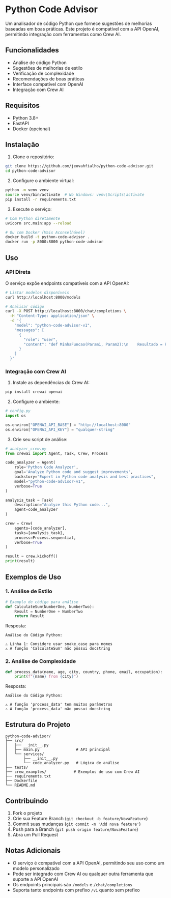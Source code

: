 # Python Code Advisor

Um analisador de código Python que fornece sugestões de melhorias baseadas em boas práticas. Este projeto é compatível com a API OpenAI, permitindo integração com ferramentas como Crew AI.

## Funcionalidades

- Análise de código Python
- Sugestões de melhorias de estilo
- Verificação de complexidade
- Recomendações de boas práticas
- Interface compatível com OpenAI
- Integração com Crew AI

## Requisitos

- Python 3.8+
- FastAPI
- Docker (opcional)

## Instalação

1. Clone o repositório:
```bash
git clone https://github.com/jeovahfialho/python-code-advisor.git
cd python-code-advisor
```

2. Configure o ambiente virtual:
```bash
python -m venv venv
source venv/bin/activate  # No Windows: venv\Scripts\activate
pip install -r requirements.txt
```

3. Execute o serviço:
```bash
# Com Python diretamente
uvicorn src.main:app --reload

# Ou com Docker (Mais Aconselhável)
docker build -t python-code-advisor .
docker run -p 8000:8000 python-code-advisor
```

## Uso

### API Direta

O serviço expõe endpoints compatíveis com a API OpenAI:

```bash
# Listar modelos disponíveis
curl http://localhost:8000/models

# Analisar código
curl -X POST http://localhost:8000/chat/completions \
  -H "Content-Type: application/json" \
  -d '{
    "model": "python-code-advisor-v1",
    "messages": [
      {
        "role": "user",
        "content": "def MinhaFuncao(Param1, Param2):\n    Resultado = Param1 + Param2\n    return Resultado"
      }
    ]
  }'
```

### Integração com Crew AI

1. Instale as dependências do Crew AI:
```bash
pip install crewai openai
```

2. Configure o ambiente:
```python
# config.py
import os

os.environ["OPENAI_API_BASE"] = "http://localhost:8000"
os.environ["OPENAI_API_KEY"] = "qualquer-string"
```

3. Crie seu script de análise:
```python
# analyzer_crew.py
from crewai import Agent, Task, Crew, Process

code_analyzer = Agent(
    role='Python Code Analyzer',
    goal='Analyze Python code and suggest improvements',
    backstory="Expert in Python code analysis and best practices",
    model="python-code-advisor-v1",
    verbose=True
)

analysis_task = Task(
    description="Analyze this Python code...",
    agent=code_analyzer
)

crew = Crew(
    agents=[code_analyzer],
    tasks=[analysis_task],
    process=Process.sequential,
    verbose=True
)

result = crew.kickoff()
print(result)
```

## Exemplos de Uso

### 1. Análise de Estilo
```python
# Exemplo de código para análise
def CalculateSum(NumberOne, NumberTwo):
    Result = NumberOne + NumberTwo
    return Result
```

Resposta:
```
Análise do Código Python:

⚠️ Linha 1: Considere usar snake_case para nomes
⚠️ A função 'CalculateSum' não possui docstring
```

### 2. Análise de Complexidade
```python
def process_data(name, age, city, country, phone, email, occupation):
    print(f"{name} from {city}")
```

Resposta:
```
Análise do Código Python:

⚠️ A função 'process_data' tem muitos parâmetros
⚠️ A função 'process_data' não possui docstring
```

## Estrutura do Projeto

```
python-code-advisor/
├── src/
│   ├── __init__.py
│   ├── main.py                # API principal
│   └── services/
│       ├── __init__.py
│       └── code_analyzer.py   # Lógica de análise
├── tests/
├── crew_examples/            # Exemplos de uso com Crew AI
├── requirements.txt
├── Dockerfile
└── README.md
```

## Contribuindo

1. Fork o projeto
2. Crie sua Feature Branch (`git checkout -b feature/NovaFeature`)
3. Commit suas mudanças (`git commit -m 'Add nova feature'`)
4. Push para a Branch (`git push origin feature/NovaFeature`)
5. Abra um Pull Request

## Notas Adicionais

- O serviço é compatível com a API OpenAI, permitindo seu uso como um modelo personalizado
- Pode ser integrado com Crew AI ou qualquer outra ferramenta que suporte a API OpenAI
- Os endpoints principais são `/models` e `/chat/completions`
- Suporta tanto endpoints com prefixo `/v1` quanto sem prefixo
